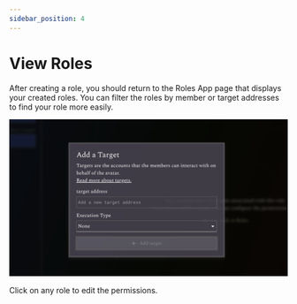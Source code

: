 ```yaml
---
sidebar_position: 4
---
```


# View Roles

After creating a role, you should return to the Roles App page that displays your created roles. You can filter the roles by member or target addresses to find your role more easily.

![Roles view](/img/tutorial/roles_07.png)


Click on any role to edit the permissions.